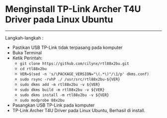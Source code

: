# Menginstall TP-Link Archer T4U Driver pada Linux Ubuntu
---
Langkah-langkah :
- Pastikan USB TP-Link tidak terpasang pada komputer
- Buka Terminal
- Ketik Perintah:
    - ```git clone https://github.com/cilynx/rtl88x2bu.git```
    - ```cd rtl88x2bu```
    - ```VER=$(sed -n 's/\PACKAGE_VERSION="\(.*\)"/\1/p' dkms.conf)```
    - ```sudo rsync -rvhP ./ /usr/src/rtl88x2bu-${VER}```
    - ```sudo dkms add -m rtl88x2bu -v ${VER}```
    - ```sudo dkms build -m rtl88x2bu -v ${VER}```
    - ```sudo dkms install -m rtl88x2bu -v ${VER}```
    - ```sudo modprobe 88x2bu```
- Pasangkan USB TP-Link pada komputer
- TP-Link Archer T4U Driver pada Linux Ubuntu, Berhasil di install.
